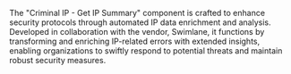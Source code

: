 The "Criminal IP - Get IP Summary" component is crafted to enhance security protocols through automated IP data enrichment and analysis. Developed in collaboration with the vendor, Swimlane, it functions by transforming and enriching IP-related errors with extended insights, enabling organizations to swiftly respond to potential threats and maintain robust security measures.
